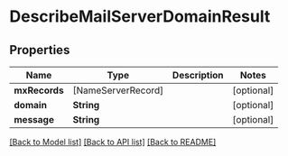 # DescribeMailServerDomainResult

## Properties
Name | Type | Description | Notes
------------ | ------------- | ------------- | -------------
**mxRecords** | [NameServerRecord] |  | [optional] 
**domain** | **String** |  | [optional] 
**message** | **String** |  | [optional] 

[[Back to Model list]](../README#documentation-for-models) [[Back to API list]](../README#documentation-for-api-endpoints) [[Back to README]](../README)


